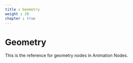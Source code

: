 ```yaml
---
title : Geometry
weight : 20
chapter : true
---
```


# Geometry

This is the reference for geometry nodes in Animation Nodes.
